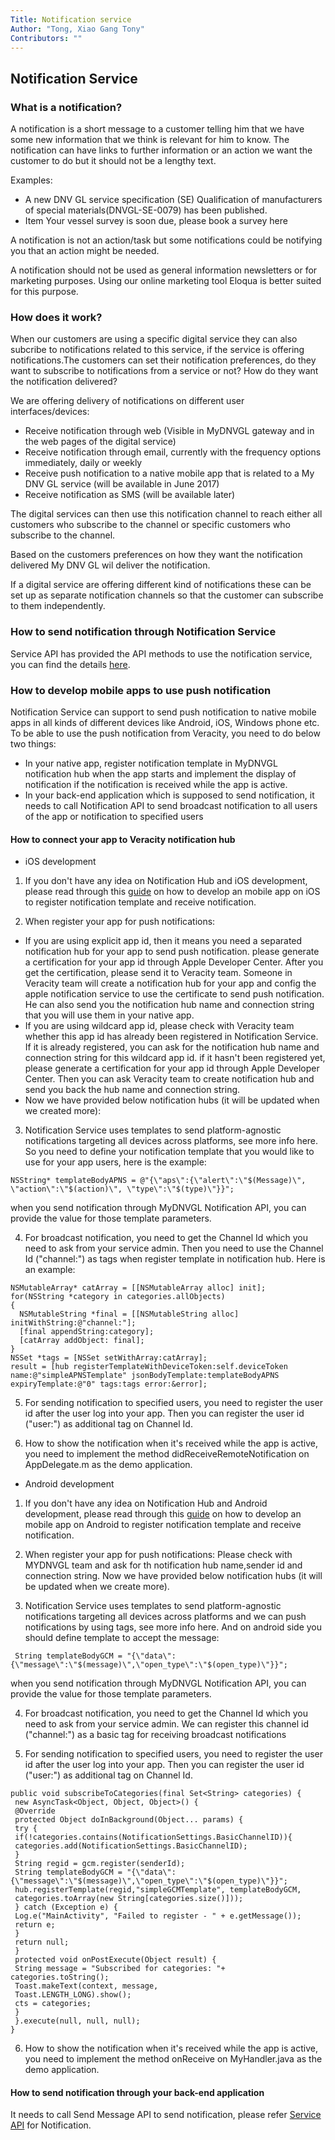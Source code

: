 ```yaml
---
Title: Notification service
Author: "Tong, Xiao Gang Tony"
Contributors: ""
---
```

## Notification Service

### What is a notification?
A notification is a short message to a customer telling him that we have some new information that we think is relevant for him to know. The notification can have links to further information or an action we want the customer to do but it should not be a lengthy text.

Examples:

- A new DNV GL service specification (SE) Qualification of manufacturers of special materials(DNVGL-SE-0079) has been published.
- Item Your vessel survey is soon due, please book a survey here

A notification is not an action/task but some notifications could be notifying you that an action might be needed.

A notification should not be used as general information newsletters or for marketing purposes. Using our online marketing tool Eloqua is better suited for this purpose.

### How does it work? 

When our customers are using a specific digital service they can also subcribe to notifications related to this service, if the service is offering notifications.The customers can set their notification preferences, do they want to subscribe to notifications from a service or not? How do they want the notification delivered?

We are offering delivery of notifications on different user interfaces/devices:

- Receive notification through web (Visible in MyDNVGL gateway and in the web pages of the digital service)
- Receive notification through email, currently with the frequency options immediately, daily or weekly
- Receive push notification to a native mobile app that is related to a My DNV GL service (will be available in June 2017)
- Receive notification as SMS (will be available later)

The digital services can then use this notification channel to reach either all customers who subscribe to the channel or specific customers who subscribe to the channel.

Based on the customers preferences on how they want the notification delivered My DNV GL wil deliver the notification.

If a digital service are offering different kind of notifications these can be set up as separate notification channels so that the customer can subscribe to them independently.

### How to send notification through Notification Service

Service API has provided the API methods to use the notification service, you can find the details [here](https://developer.veracity.com/doc/service-api).

### How to develop mobile apps to use push notification

Notification Service can support to send push notification to native mobile apps in all kinds of different devices like Android, iOS, Windows phone etc. To be able to use the push notification from Veracity, you need to do below two things:

-  In your native app, register notification template in MyDNVGL notification hub when the app starts and implement the display of notification if the notification is received while the app is active.
- In your back-end application which is supposed to send notification, it needs to call Notification API to send broadcast notification to all users of the app or notification to specified users

#### How to connect your app to Veracity notification hub

* iOS development

1. If you don't have any idea on Notification Hub and iOS development, please read through this  [guide](https://docs.microsoft.com/en-us/azure/notification-hubs/notification-hubs-ios-apple-push-notification-apns-get-started) on how to develop an mobile app on iOS to register notification template and receive notification.

2. When register your app for push notifications:
  - If you are using explicit app id, then it means you need a separated notification hub for your app to send push notification. please generate a certification for your app id through Apple Developer Center. After you get the certification, please send it to Veracity team. Someone in Veracity team will create a notification hub for your app and config the apple notification service to use the certificate to send push notification. He can also send you the notification hub name and connection string that you will use them in your native app.
  - If you are using wildcard app id, please check with Veracity team whether this app id has already been registered in  Notification Service. If it is already registered, you can ask for the notification hub name and connection string for this wildcard app id. if it hasn't been registered yet, please generate a certification for your app id through Apple Developer Center. Then you can ask Veracity team to create notification hub and send you back the hub name and connection string.
  -  Now we have provided below notification hubs (it will be updated when we created more):
  
3. Notification Service uses templates to send platform-agnostic notifications targeting all devices across platforms, see more info here. So you need to define your notification template that you would like to use for your app users, here is the example:

``` Object C: 
NSString* templateBodyAPNS = @"{\"aps\":{\"alert\":\"$(Message)\", \"action\":\"$(action)\", \"type\":\"$(type)\"}}";
```
when you send notification through MyDNVGL Notification API, you can provide the value for those template parameters.  

4. For broadcast notification, you need to get the Channel Id which you need to ask from your service admin. Then you need to use the Channel Id ("channel:<GUID>") as tags when register template in notification hub. Here is an example:
  
``` Object C:
NSMutableArray* catArray = [[NSMutableArray alloc] init];
for(NSString *category in categories.allObjects)
{
  NSMutableString *final = [[NSMutableString alloc] initWithString:@"channel:"];
  [final appendString:category];
  [catArray addObject: final];
}
NSSet *tags = [NSSet setWithArray:catArray];
result = [hub registerTemplateWithDeviceToken:self.deviceToken name:@"simpleAPNSTemplate" jsonBodyTemplate:templateBodyAPNS expiryTemplate:@"0" tags:tags error:&error];
```

5. For sending notification to specified users, you need to register the user id after the user log into your app. Then you can register the user id ("user:<GUID>") as additional tag on Channel Id.
  
6. How to show the notification when it's received while the app is active, you need to implement the method didReceiveRemoteNotification on AppDelegate.m as the demo application.

* Android development

1. If you don't have any idea on Notification Hub and Android development, please read through this [guide](https://docs.microsoft.com/en-us/azure/notification-hubs/notification-hubs-chrome-push-notifications-get-started) on how to develop an mobile app on Android to register notification template and receive notification.

2. When register your app for push notifications:
Please check with MYDNVGL team and ask for th notification hub name,sender id and connection string.
Now we have provided below notification hubs (it will be updated when we create more).

3. Notification Service uses templates to send platform-agnostic notifications targeting all devices across platforms and we can push notifications by using tags, see more info here. And on android side you should define template to accept the message:

```
 String templateBodyGCM = "{\"data\":{\"message\":\"$(message)\",\"open_type\":\"$(open_type)\"}}";  
 ```
 when you send notification through MyDNVGL Notification API, you can provide the value for those template parameters. 
 
 4. For broadcast notification, you need to get the Channel Id which you need to ask from your service admin. We can register this channel id ("channel:<GUID>") as a basic tag for receiving broadcast notifications
 
 5. For sending notification to specified users, you need to register the user id after the user log into your app. Then you can register the user id ("user:<GUID>") as additional tag on Channel Id.  
 
 ``` 
public void subscribeToCategories(final Set<String> categories) {
  new AsyncTask<Object, Object, Object>() {
  @Override
  protected Object doInBackground(Object... params) {
  try {
  if(!categories.contains(NotificationSettings.BasicChannelID)){
  categories.add(NotificationSettings.BasicChannelID);
  }
  String regid = gcm.register(senderId);
  String templateBodyGCM = "{\"data\":{\"message\":\"$(message)\",\"open_type\":\"$(open_type)\"}}";
  hub.registerTemplate(regid,"simpleGCMTemplate", templateBodyGCM,
  categories.toArray(new String[categories.size()]));
  } catch (Exception e) {
  Log.e("MainActivity", "Failed to register - " + e.getMessage());
  return e;
  }
  return null;
  }
  protected void onPostExecute(Object result) {
  String message = "Subscribed for categories: "+ categories.toString();
  Toast.makeText(context, message,
  Toast.LENGTH_LONG).show();
  cts = categories;
  }
  }.execute(null, null, null);
}
```           

6. How to show the notification when it's received while the app is active, you need to implement the method onReceive on MyHandler.java as the demo application.

#### How to send notification through your back-end application
It needs to call Send Message API to send notification, please refer [Service API](https://developer.veracity.com/doc/service-api) for Notification. 
